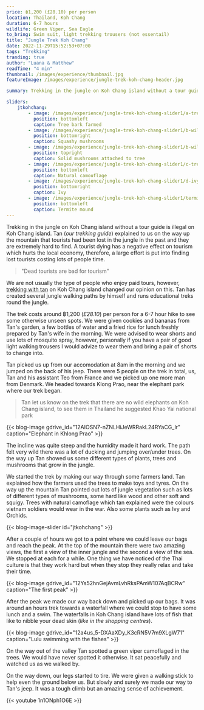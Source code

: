 ```yaml
---
price: ฿1,200 (£28.10) per person
location: Thailand, Koh Chang
duration: 6-7 hours
wildlife: Green Viper, Sea Eagle
to_bring: Swim suit, light trekking trousers (not essentail)
title: "Jungle Trek Koh Chang"
date: 2022-11-29T15:52:53+07:00
tags: "Trekking"
tranding: true
author: "Luana & Matthew"
readTime: "4 min"
thumbnail: /images/experience/thumbnail.jpg
featureImage: /images/experience/jungle-trek-koh-chang-header.jpg

summary: Trekking in the jungle on Koh Chang island without a tour guide is illegal on Koh Chang island.

sliders:
    jtkohchang:
        - image: /images/experience/jungle-trek-koh-chang-slider1/a-trees-used-for-toys.jpg
          position: bottomleft
          caption: Tree bark farmed
        - image: /images/experience/jungle-trek-koh-chang-slider1/b-wild-mushrooms-squashy.jpg
          position: bottomright
          caption: Squashy mushrooms
        - image: /images/experience/jungle-trek-koh-chang-slider1/b-wild-mushrooms.jpg
          position: topright
          caption: Solid mushrooms attached to tree
        - image: /images/experience/jungle-trek-koh-chang-slider1/c-tree-camo.jpg
          position: bottomleft
          caption: Natural camouflage
        - image: /images/experience/jungle-trek-koh-chang-slider1/d-ivy.jpg
          position: bottomright
          caption: Ivy
        - image: /images/experience/jungle-trek-koh-chang-slider1/termite-mound.jpg
          position: bottomleft
          caption: Termite mound   
---
```


Trekking in the jungle on Koh Chang island without a tour guide is illegal on Koh Chang island. Tan (*our trekking guide*) explained to us on the way up the mountain that tourists had been lost in the jungle in the past and they are extremely hard to find. A tourist dying has a negative effect on tourism which hurts the local economy, therefore, a large effort is put into finding lost tourists costing lots of people time.

> "Dead tourists are bad for tourism" 

We are not usually the type of people who enjoy paid tours, however, [trekking with tan](https://www.tripadvisor.com/Attraction_Review-g580110-d14975663-Reviews-Tan_Trekking-Ko_Chang_Trat_Province.html) on Koh Chang island changed our opinion on this. Tan has created several jungle walking paths by himself and runs educational treks round the jungle. 

The trek costs around ฿1,200 (*£28.10*) per person for a 6-7 hour hike to see some otherwise unseen spots. We were given cookies and bananas from Tan's garden, a few bottles of water and a fried rice for lunch freshly prepared by Tan's wife in the morning. We were advised to wear shorts and use lots of mosquito spray, however, personally if you have a pair of good light walking trousers I would advize to wear them and bring a pair of shorts to change into.

Tan picked us up from our accomodation at 8am in the morning and we jumped on the back of his jeep. There were 5 people on the trek in total, us, Tan and his assistant Teo from France and we picked up one more man from Denmark. We headed towards Klong Prao, near the elephant park where our trek began.

> Tan let us know on the trek that there are no wild elephants on Koh Chang island, to see them in Thailand he suggested Khao Yai national park

{{< blog-image gdrive_id="12AIOSN7-nZNLHiJeWRRakL24RYaCG_lr" caption="Elephant in Khlong Prao" >}}

The incline was quite steep and the humidity made it hard work. The path felt very wild there was a lot of ducking and jumping over/under trees. On the way up Tan showed us some different types of plants, trees and mushrooms that grow in the jungle. 

We started the trek by making our way through some farmers land. Tan explained how the farmers used the trees to make toys and tyres. On the way up the mountain Tan pointed out lots of jungle vegetation such as lots of different types of mushrooms, some hard like wood and other soft and squigy. Trees with natural camoflage which tan explained were the colours vietnam soldiers would wear in the war. Also some plants such as Ivy and Orchids. 

{{< blog-image-slider id="jtkohchang" >}}

After a couple of hours we got to a point where we could leave our bags and reach the peak. At the top of the mountain there were two amazing views, the first a view of the inner jungle and the second a view of the sea. We stopped at each for a while. One thing we have noticed of the Thai culture is that they work hard but when they stop they really relax and take their time.

{{< blog-image gdrive_id="12Ys52hnGejAvmLvhRksPAmW107AqBCRw" caption="The first peak" >}}

After the peak we made our way back down and picked up our bags. It was around an hours trek towards a waterfall where we could stop to have some lunch and a swim. The waterfalls in Koh Chang island have lots of fish that like to nibble your dead skin (*like in the shopping centres*). 

{{< blog-image gdrive_id="12a4us_5-DXAaXDy_K3cRN5V7m9XLgW71" caption="Lulu swimming with the fishes" >}}

On the way out of the valley Tan spotted a green viper camoflaged in the trees. We would have never spotted it otherwise. It sat peacefully and watched us as we walked by.

On the way down, our legs started to tire. We were given a walking stick to help even the ground below us. But slowly and surely we made our way to Tan's jeep. It was a tough climb but an amazing sense of achievement.

{{< youtube 1n1ONph1O6E >}}


